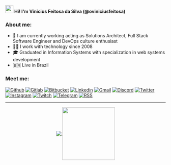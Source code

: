 
**<img src="https://raw.githubusercontent.com/jadilson12/jadilson12/master/assets/hi.gif" width="25"> Hi! I'm Vinicius Feitosa da Silva (@oviniciusfeitosa)**

### About me:

- 💼 I am currently working acting as Solutions Architect, Full Stack Software Engineer and DevOps culture enthusiast
- 👨‍💻 I work with technology since 2008
- 🎓 Graduated in Information Systems with specialization in web systems development
- 🇧🇷 Live in Brazil

### Meet me:


[![Github](https://img.shields.io/badge/-Github-181717?style=for-the-badge&logo=Github&logoColor=white)](https://github.com/oviniciusfeitosa) 
[![Gitlab](http://img.shields.io/badge/-Gitlab-388e3c?style=for-the-badge&logo=Gitlab&logoColor=white)](https://gitlab.com/oviniciusfeitosa) 
[![Bitbucket](http://img.shields.io/badge/-Bitbucket-006db3?style=for-the-badge&logo=bitbucket&logoColor=white)](https://bitbucket.org/oviniciusfeitosa) 
[![Linkedin](https://img.shields.io/badge/-LinkedIn-blue?style=for-the-badge&logo=Linkedin&logoColor=white)](https://www.linkedin.com/in/oviniciusfeitosa) 
[![Gmail](http://img.shields.io/badge/-Gmail-D14836?style=for-the-badge&logo=Gmail&logoColor=white)](mailto:oviniciusfeitosa@gmail.com)
[![Discord](http://img.shields.io/badge/-Discord-7289DA?style=for-the-badge&logo=Discord&logoColor=white)](oviniciusfeitosa#6443)
[![Twitter](http://img.shields.io/badge/-Twitter-1DA1F2?style=for-the-badge&logo=Twitter&logoColor=white)](https://twitter.com/vinnyfs89)
[![Instagram](http://img.shields.io/badge/-Instagram-E4405F?style=for-the-badge&logo=Instagram&logoColor=white)](https://www.instagram.com/oviniciusfeitosa)
[![Twitch](http://img.shields.io/badge/-Twitch-9146FF?style=for-the-badge&logo=Twitch&logoColor=white)](https://www.twitch.tv/oviniciusfeitosa)
[![Telegram](http://img.shields.io/badge/-Telegram-2CA5E0?style=for-the-badge&logo=Telegram&logoColor=white)](https://t.me/oviniciusfeitosa)
[![RSS](http://img.shields.io/badge/-RSS-FFA500?style=for-the-badge&logo=RSS&logoColor=white)](https://github.com/oviniciusfeitosa.atom)

---

<p align="center">
  <a href="https://github.com/oviniciusfeitosa/github-readme-stats">
    <img
      align="center"
      src="https://github-readme-stats.vercel.app/api/top-langs/?username=oviniciusfeitosa&layout=compact&theme=dracula"
    />
  </a>
  <a href="https://github.com/oviniciusfeitosa/github-readme-stats">
    <img
      align="center"
      height="165"
      src="https://github-readme-stats.vercel.app/api?username=oviniciusfeitosa&show_icons=true&theme=dracula"
    />
  </a>
</p>

